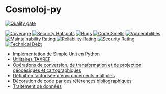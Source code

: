 # Cosmoloj-py

[![Quality gate](http://sonar.romiosyne.net/api/project_badges/quality_gate?project=cosmoloj-py&token=sqb_ee64154d427b76547606044de03ff68fddbc18cf)](http://sonar.romiosyne.net/dashboard?id=cosmoloj-py)

[![Coverage](http://sonar.romiosyne.net/api/project_badges/measure?project=cosmoloj-py&metric=coverage&token=sqb_ee64154d427b76547606044de03ff68fddbc18cf)](http://sonar.romiosyne.net/dashboard?id=cosmoloj-py)
[![Security Hotspots](http://sonar.romiosyne.net/api/project_badges/measure?project=cosmoloj-py&metric=security_hotspots&token=sqb_ee64154d427b76547606044de03ff68fddbc18cf)](http://sonar.romiosyne.net/dashboard?id=cosmoloj-py)
[![Bugs](http://sonar.romiosyne.net/api/project_badges/measure?project=cosmoloj-py&metric=bugs&token=sqb_ee64154d427b76547606044de03ff68fddbc18cf)](http://sonar.romiosyne.net/dashboard?id=cosmoloj-py)
[![Code Smells](http://sonar.romiosyne.net/api/project_badges/measure?project=cosmoloj-py&metric=code_smells&token=sqb_ee64154d427b76547606044de03ff68fddbc18cf)](http://sonar.romiosyne.net/dashboard?id=cosmoloj-py)
[![Vulnerabilities](http://sonar.romiosyne.net/api/project_badges/measure?project=cosmoloj-py&metric=vulnerabilities&token=sqb_ee64154d427b76547606044de03ff68fddbc18cf)](http://sonar.romiosyne.net/dashboard?id=cosmoloj-py)
[![Maintainability Rating](http://sonar.romiosyne.net/api/project_badges/measure?project=cosmoloj-py&metric=sqale_rating&token=sqb_ee64154d427b76547606044de03ff68fddbc18cf)](http://sonar.romiosyne.net/dashboard?id=cosmoloj-py)
[![Reliability Rating](http://sonar.romiosyne.net/api/project_badges/measure?project=cosmoloj-py&metric=reliability_rating&token=sqb_ee64154d427b76547606044de03ff68fddbc18cf)](http://sonar.romiosyne.net/dashboard?id=cosmoloj-py)
[![Security Rating](http://sonar.romiosyne.net/api/project_badges/measure?project=cosmoloj-py&metric=security_rating&token=sqb_ee64154d427b76547606044de03ff68fddbc18cf)](http://sonar.romiosyne.net/dashboard?id=cosmoloj-py)
[![Technical Debt](http://sonar.romiosyne.net/api/project_badges/measure?project=cosmoloj-py&metric=sqale_index&token=sqb_ee64154d427b76547606044de03ff68fddbc18cf)](http://sonar.romiosyne.net/dashboard?id=cosmoloj-py)

* [Implémentation de Simple Unit en Python](simpleunit)
* [Utilitaires TAXREF](taxref)
* [Opérations de conversion, de transformation et de projection géodésiques et cartographiques](coordop)
* [Définition factorisée d'environnements multiples](multienv)
* [Décoration de code par des références bibliographiques](bibliograpy)
* [Traitement de données](pylotable)

